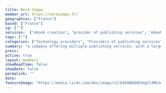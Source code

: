 ```yaml
---
title: Nord Compo
member_url: https://nordcompo.fr/
geographies: ["France"]
based: ["France"]
ig: [""] 
services:  ["ebook creation", "provider of publishing services", "ebook-accessibility", "digital services", "alternative image description"]
tags: [""]
categories: ["Technology providers", "Providers of publishing services"]
summary: "a company offering multiple publishing services, with a large EPUB expertise. Nord Compo can develop custom Readium-based mobile reading applications, with LCP support."
press:
active: true
layout: members
showReadTime: false
showDate: false
permalink: ""
date: 
featureImage: "https://media.licdn.com/dms/image/v2/D4E0BAQHD3egSl4Mb3A/company-logo_100_100/company-logo_100_100/0/1687535410716/nord_compo_sa_logo?e=1741219200&v=beta&t=2lkD8P06ggmzmi0YhBAz1o706JKKbiPsao8Xb8hO3F4"
---
```

